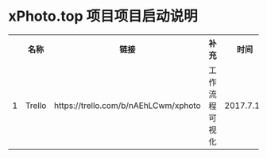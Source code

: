 # xPhoto.top 项目项目启动说明

<table>
   <tr>
      <th> </td>
      <th>名称</td>
      <th>链接</td>
      <th>补充</td>
      <th>时间</td>
   </tr>
   <tr>
      <td>1</td>
      <td>Trello</td>
      <td>https://trello.com/b/nAEhLCwm/xphoto</td>
      <td>工作流程可视化 </td>
      <td>2017.7.14</td>
   </tr>
</table>